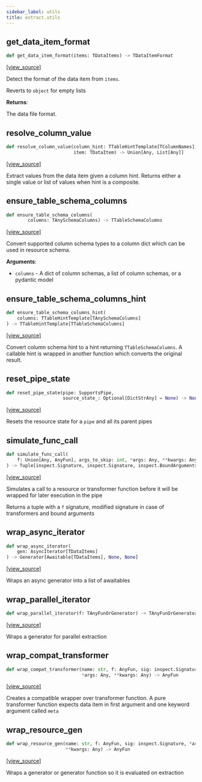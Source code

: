 ```yaml
---
sidebar_label: utils
title: extract.utils
---
```


## get\_data\_item\_format

```python
def get_data_item_format(items: TDataItems) -> TDataItemFormat
```

[[view_source]](https://github.com/dlt-hub/dlt/blob/f0690715274590fc4cacf1165e3661aaa7af1c15/dlt/extract/utils.py#L64)

Detect the format of the data item from `items`.

Reverts to `object` for empty lists

**Returns**:

  The data file format.

## resolve\_column\_value

```python
def resolve_column_value(column_hint: TTableHintTemplate[TColumnNames],
                         item: TDataItem) -> Union[Any, List[Any]]
```

[[view_source]](https://github.com/dlt-hub/dlt/blob/f0690715274590fc4cacf1165e3661aaa7af1c15/dlt/extract/utils.py#L88)

Extract values from the data item given a column hint.
Returns either a single value or list of values when hint is a composite.

## ensure\_table\_schema\_columns

```python
def ensure_table_schema_columns(
        columns: TAnySchemaColumns) -> TTableSchemaColumns
```

[[view_source]](https://github.com/dlt-hub/dlt/blob/f0690715274590fc4cacf1165e3661aaa7af1c15/dlt/extract/utils.py#L100)

Convert supported column schema types to a column dict which
can be used in resource schema.

**Arguments**:

- `columns` - A dict of column schemas, a list of column schemas, or a pydantic model

## ensure\_table\_schema\_columns\_hint

```python
def ensure_table_schema_columns_hint(
    columns: TTableHintTemplate[TAnySchemaColumns]
) -> TTableHintTemplate[TTableSchemaColumns]
```

[[view_source]](https://github.com/dlt-hub/dlt/blob/f0690715274590fc4cacf1165e3661aaa7af1c15/dlt/extract/utils.py#L123)

Convert column schema hint to a hint returning `TTableSchemaColumns`.
A callable hint is wrapped in another function which converts the original result.

## reset\_pipe\_state

```python
def reset_pipe_state(pipe: SupportsPipe,
                     source_state_: Optional[DictStrAny] = None) -> None
```

[[view_source]](https://github.com/dlt-hub/dlt/blob/f0690715274590fc4cacf1165e3661aaa7af1c15/dlt/extract/utils.py#L141)

Resets the resource state for a `pipe` and all its parent pipes

## simulate\_func\_call

```python
def simulate_func_call(
    f: Union[Any, AnyFun], args_to_skip: int, *args: Any, **kwargs: Any
) -> Tuple[inspect.Signature, inspect.Signature, inspect.BoundArguments]
```

[[view_source]](https://github.com/dlt-hub/dlt/blob/f0690715274590fc4cacf1165e3661aaa7af1c15/dlt/extract/utils.py#L148)

Simulates a call to a resource or transformer function before it will be wrapped for later execution in the pipe

Returns a tuple with a `f` signature, modified signature in case of transformers and bound arguments

## wrap\_async\_iterator

```python
def wrap_async_iterator(
    gen: AsyncIterator[TDataItems]
) -> Generator[Awaitable[TDataItems], None, None]
```

[[view_source]](https://github.com/dlt-hub/dlt/blob/f0690715274590fc4cacf1165e3661aaa7af1c15/dlt/extract/utils.py#L186)

Wraps an async generator into a list of awaitables

## wrap\_parallel\_iterator

```python
def wrap_parallel_iterator(f: TAnyFunOrGenerator) -> TAnyFunOrGenerator
```

[[view_source]](https://github.com/dlt-hub/dlt/blob/f0690715274590fc4cacf1165e3661aaa7af1c15/dlt/extract/utils.py#L225)

Wraps a generator for parallel extraction

## wrap\_compat\_transformer

```python
def wrap_compat_transformer(name: str, f: AnyFun, sig: inspect.Signature,
                            *args: Any, **kwargs: Any) -> AnyFun
```

[[view_source]](https://github.com/dlt-hub/dlt/blob/f0690715274590fc4cacf1165e3661aaa7af1c15/dlt/extract/utils.py#L274)

Creates a compatible wrapper over transformer function. A pure transformer function expects data item in first argument and one keyword argument called `meta`

## wrap\_resource\_gen

```python
def wrap_resource_gen(name: str, f: AnyFun, sig: inspect.Signature, *args: Any,
                      **kwargs: Any) -> AnyFun
```

[[view_source]](https://github.com/dlt-hub/dlt/blob/f0690715274590fc4cacf1165e3661aaa7af1c15/dlt/extract/utils.py#L293)

Wraps a generator or generator function so it is evaluated on extraction

